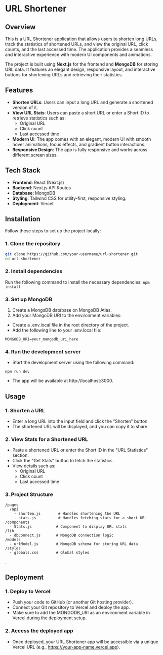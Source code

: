 # URL Shortener

## Overview

This is a URL Shortener application that allows users to shorten long URLs, track the statistics of shortened URLs, and view the original URL, click counts, and the last accessed time. The application provides a seamless and interactive experience with modern UI components and animations.

The project is built using **Next.js** for the frontend and **MongoDB** for storing URL data. It features an elegant design, responsive layout, and interactive buttons for shortening URLs and retrieving their statistics.

## Features

- **Shorten URLs**: Users can input a long URL and generate a shortened version of it.
- **View URL Stats**: Users can paste a short URL or enter a Short ID to retrieve statistics such as:
  - Original URL
  - Click count
  - Last accessed time
- **Modern UI**: The app comes with an elegant, modern UI with smooth hover animations, focus effects, and gradient button interactions.
- **Responsive Design**: The app is fully responsive and works across different screen sizes.

## Tech Stack

- **Frontend**: React (Next.js)
- **Backend**: Next.js API Routes
- **Database**: MongoDB
- **Styling**: Tailwind CSS for utility-first, responsive styling.
- **Deployment**: Vercel

## Installation

Follow these steps to set up the project locally:

### 1. Clone the repository
```bash
git clone https://github.com/your-username/url-shortener.git
cd url-shortener
```

###  2. Install dependencies
Run the following command to install the necessary dependencies:
```npm install```
### 3. Set up MongoDB
1. Create a MongoDB database on MongoDB Atlas.
2. Add your MongoDB URI to the environment variables:
  - Create a .env.local file in the root directory of the project.
  - Add the following line to your .env.local file:
```code
MONGODB_URI=your_mongodb_uri_here 
```
### 4. Run the development server
- Start the development server using the following command:
```code
npm run dev
```
- The app will be available at http://localhost:3000.

## Usage
### 1. Shorten a URL
- Enter a long URL into the input field and click the "Shorten" button.
- The shortened URL will be displayed, and you can copy it to share.
### 2. View Stats for a Shortened URL
- Paste a shortened URL or enter the Short ID in the "URL Statistics" section.
- Click the "Get Stats" button to fetch the statistics.
- View details such as:
    - Original URL
    - Click count
    - Last accessed time
### 3. Project Structure
```
/pages
  /api
    - shorten.js        # Handles shortening the URL
    - stats.js          # Handles fetching stats for a short URL
/components
  - Stats.js           # Component to display URL stats
/lib
  - dbConnect.js       # MongoDB connection logic
/models
  - urlModel.js        # MongoDB schema for storing URL data
/styles
  - globals.css        # Global styles
```
.

## Deployment
### 1. Deploy to Vercel
- Push your code to GitHub (or another Git hosting provider).
- Connect your Git repository to Vercel and deploy the app.
- Make sure to add the MONGODB_URI as an environment variable in Vercel during the deployment setup.
### 2. Access the deployed app
- Once deployed, your URL Shortener app will be accessible via a unique Vercel URL (e.g., https://your-app-name.vercel.app).

